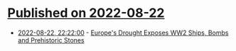 # [Published on 2022-08-22](index.md)

* [2022-08-22, 22:22:00](https://soylentnews.org/article.pl?sid=22/08/21/1818239&from=rss) - [Europe's Drought Exposes WW2 Ships, Bombs and Prehistoric Stones](https://soylentnews.org/article.pl?sid=22/08/21/1818239&from=rss)
